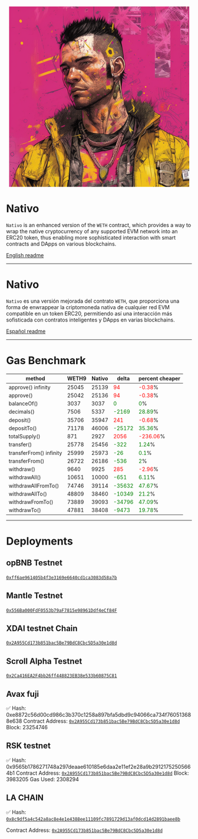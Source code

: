 <p align="center">
  <a href="#nativo">
    <img src="./art/cover.png" alt="readme cover"/>
  </a>
</p>


# Nativo

`Nativo` is an enhanced version of the `WETH` contract, which provides a way to wrap the native cryptocurrency of any supported EVM network into an ERC20 token, thus enabling more sophisticated interaction with smart contracts and DApps on various blockchains.

[English readme](./README-EN.md)

---

# Nativo

`Nativo` es una versión mejorada del contrato `WETH`, que proporciona una forma de enwrappear la criptomoneda nativa de cualquier red EVM compatible en un token ERC20, permitiendo así una interacción más sofisticada con contratos inteligentes y DApps en varias blockchains.

[Español readme](./README-ES.md)


---

# Gas Benchmark

| method           | WETH9   | Nativo   | delta  | percent cheaper |
|------------------|---------|----------|--------|-----------------|
| approve() infinity | 25045 | 25139 | <span style="color:red">94</span> | <span style="color:red">-0.38</span>% |
| approve() | 25042 | 25136 | <span style="color:red">94</span> | <span style="color:red">-0.38</span>% |
| balanceOf() | 3037 | 3037 | <span style="color:green">0</span> | <span style="color:green">0</span>% |
| decimals() | 7506 | 5337 | <span style="color:green">-2169</span> | <span style="color:green">28.89</span>% |
| deposit() | 35706 | 35947 | <span style="color:red">241</span> | <span style="color:red">-0.68</span>% |
| depositTo() | 71178 | 46006 | <span style="color:green">-25172</span> | <span style="color:green">35.36</span>% |
| totalSupply() | 871 | 2927 | <span style="color:red">2056</span> | <span style="color:red">-236.06</span>% |
| transfer() | 25778 | 25456 | <span style="color:green">-322</span> | <span style="color:green">1.24</span>% |
| transferFrom() infinity | 25999 | 25973 | <span style="color:green">-26</span> | <span style="color:green">0.1</span>% |
| transferFrom() | 26722 | 26186 | <span style="color:green">-536</span> | <span style="color:green">2</span>% |
| withdraw() | 9640 | 9925 | <span style="color:red">285</span> | <span style="color:red">-2.96</span>% |
| withdrawAll() | 10651 | 10000 | <span style="color:green">-651</span> | <span style="color:green">6.11</span>% |
| withdrawAllFromTo() | 74746 | 39114 | <span style="color:green">-35632</span> | <span style="color:green">47.67</span>% |
| withdrawAllTo() | 48809 | 38460 | <span style="color:green">-10349</span> | <span style="color:green">21.2</span>% |
| withdrawFromTo() | 73889 | 39093 | <span style="color:green">-34796</span> | <span style="color:green">47.09</span>% |
| withdrawTo() | 47881 | 38408 | <span style="color:green">-9473</span> | <span style="color:green">19.78</span>% |
---

# Deployments

## opBNB Testnet

[`0xff6ae961405b4f3e3169e6640cd1ca3083d58a7b`](https://opbnb-testnet.bscscan.com/address/0xff6ae961405b4f3e3169e6640cd1ca3083d58a7b)

## Mantle Testnet

[`0x556Ba000FdF0553b79aF7815e98961Ddf4eCf84F`](https://explorer.testnet.mantle.xyz/address/0x556Ba000FdF0553b79aF7815e98961Ddf4eCf84F)

## XDAI testnet Chain

[`0x2A955Cd173b851bac5Be79BdC8Cbc5D5a30e1d8d`](https://blockscout.chiadochain.net/address/0x2A955Cd173b851bac5Be79BdC8Cbc5D5a30e1d8d)

## Scroll Alpha Testnet

[`0x2Ca416EA2F4bb26ff448823EB38e533b60875C81`](https://blockscout.scroll.io/address/0x2Ca416EA2F4bb26ff448823EB38e533b60875C81/contracts#address-tabs)

## Avax fuji


✅ Hash: 0xe8872c56d00cd986c3b370c1258a897bfa5dbd9c94066ca734f760513688e638
Contract Address: [`0x2A955Cd173b851bac5Be79BdC8Cbc5D5a30e1d8d`](https://testnet.snowtrace.io/address/0x2a955cd173b851bac5be79bdc8cbc5d5a30e1d8d)
Block: 23254746


## RSK testnet

✅ Hash: 0x9565b1786271748a297deaae610185e6daa2e11ef2e28a9b29121752505664b1
Contract Address: [`0x2A955Cd173b851bac5Be79BdC8Cbc5D5a30e1d8d`](https://explorer.testnet.rsk.co/address/0x2a955cd173b851bac5be79bdc8cbc5d5a30e1d8d)
Block: 3983205
Gas Used: 2308294

## LA CHAIN

✅ Hash: [`0x8c9df5a4c542a8ac8e4e1e4388ee11109fc7891729d13af0dcd14d2891baee8b`](https://explorer.lachain.network/tx/0x8c9df5a4c542a8ac8e4e1e4388ee11109fc7891729d13af0dcd14d2891baee8b)

Contract Address: [`0x2A955Cd173b851bac5Be79BdC8Cbc5D5a30e1d8d`](https://explorer.lachain.network/address/0x2A955Cd173b851bac5Be79BdC8Cbc5D5a30e1d8d)

